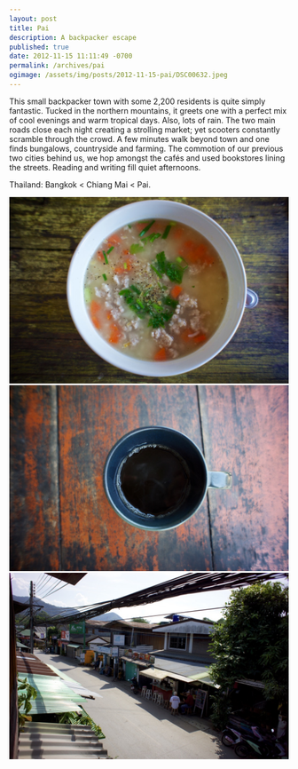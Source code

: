 ```yaml
---
layout: post
title: Pai
description: A backpacker escape
published: true
date: 2012-11-15 11:11:49 -0700
permalink: /archives/pai
ogimage: /assets/img/posts/2012-11-15-pai/DSC00632.jpeg
---
```

This small backpacker town with some 2,200 residents is quite simply fantastic. Tucked in the northern mountains, it greets one with a perfect mix of cool evenings and warm tropical days. Also, lots of rain. The two main roads close each night creating a strolling market; yet scooters constantly scramble through the crowd. A few minutes walk beyond town and one finds bungalows, countryside and farming. The commotion of our previous two cities behind us, we hop amongst the cafés and used bookstores lining the streets. Reading and writing fill quiet afternoons.

Thailand: Bangkok < Chiang Mai < Pai. 

![Rice soup with chicken][1]
![Coffee][2]
![Downtown Pai][3]

[1]: /assets/img/posts/2012-11-15-pai/DSC00632.jpeg
[2]: /assets/img/posts/2012-11-15-pai/DSC00639.jpeg
[3]: /assets/img/posts/2012-11-15-pai/DSC00647.jpeg
